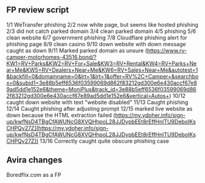 
## FP review script
1/1 WeTransfer phishing
2/2 now white page, but seems like hosted phishing
2/3 did not catch parked domain
3/4 clean parked domain
4/5 phishing
5/6 clean website
6/7 government phishing
7/8 Cloudflare phishing alert for phishing page
8/9 clean casino
9/10 down website with down message caught as down
9/11 Marked parked domain as unsure (https://www.rv-camper-motorhomes-43516.bond/?KW1=RV+Parks&KW2=RV+For+Sale&KW3=RV+Rental&KW4=RV+Parks+Near+Me&KW5=RV+Dealers+Near+Me&KW6=RV+Sales+Near+Me&autotest=1&backfill=0&domainname=0&lrt=1&lrt=1&offer=RV%2C+Camper+&searchbox=0&subid1=3e88b5eff6536f03599069d862f83212gd300e6e430accf67e89ad5dd1e152e6&theme=MoniPlus&track_id=3e88b5eff6536f03599069d862f83212gd300e6e430accf67e89ad5dd1e152e6&vertical=Autos+)
10/12 caught down website with text "website disabled"
11/13 Caught phishing
12/14 Caught phishing after adjusting prompt
12/15 marked live website as down because the HTML extraction failed (https://my.ydoher.info/sign-up/kwfNsD4TBgCfAWUNcG8XVQHhpoL28JJDypbEEt8rEffHnlTU9DeboIKsCHPQy27Z](https://my.ydoher.info/sign-up/kwfNsD4TBgCfAWUNcG8XVQHhpoL28JJDypbEEt8rEffHnlTU9DeboIKsCHPQy27Z))
13/16 Correctly caught quite obscure phishing case



## Avira changes
Boredflix.com as a FP


